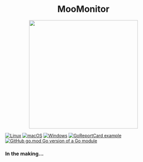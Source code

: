 <h1 align="center"> MooMonitor </h1>
<p align="center">
<img src="https://user-images.githubusercontent.com/9719722/217973409-6600d3b6-ea96-4395-9085-84cb81a716db.png" width="350" height="350">
</p>

[![Linux](https://svgshare.com/i/Zhy.svg)](https://svgshare.com/i/Zhy.svg)
[![macOS](https://svgshare.com/i/ZjP.svg)](https://svgshare.com/i/ZjP.svg)
[![Windows](https://svgshare.com/i/ZhY.svg)](https://svgshare.com/i/ZhY.svg)
[![GoReportCard example](https://goreportcard.com/badge/github.com/chasgames/MooMonitor)](https://goreportcard.com/report/github.com/chasgames/MooMonitor)
[![GitHub go.mod Go version of a Go module](https://img.shields.io/github/go-mod/go-version/chasgames/MooMonitor)](https://github.com/chasgames/MooMonitor)

### In the making...
